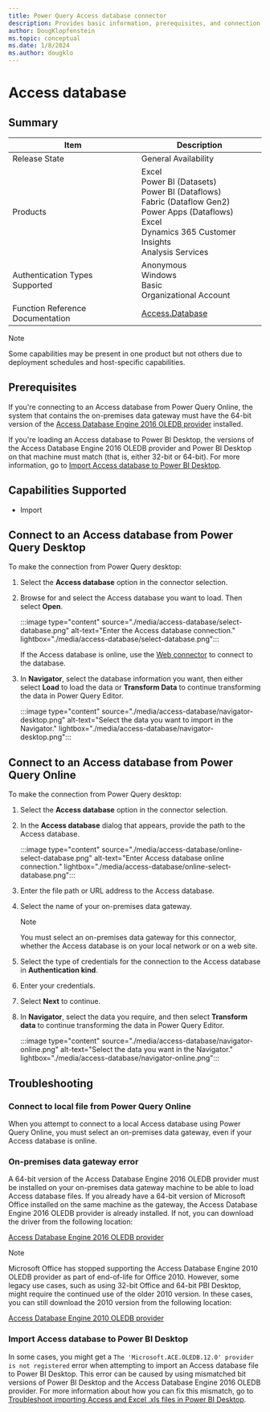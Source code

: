 ```yaml
---
title: Power Query Access database connector
description: Provides basic information, prerequisites, and connection instructions, along with tips about using the on-premises data gateway and fixing mismatched bit versions.
author: DougKlopfenstein
ms.topic: conceptual
ms.date: 1/8/2024
ms.author: dougklo
---
```


# Access database

## Summary

| Item | Description |
| ---- | ----------- |
| Release State | General Availability |
| Products | Excel<br/>Power BI (Datasets)<br/>Power BI (Dataflows)<br/>Fabric (Dataflow Gen2)<br/>Power Apps (Dataflows)<br/>Excel<br/>Dynamics 365 Customer Insights<br/>Analysis Services |
| Authentication Types Supported | Anonymous<br/>Windows<br/>Basic<br/>Organizational Account |
| Function Reference Documentation | [Access.Database](/powerquery-m/access-database) |

> [!NOTE]
> Some capabilities may be present in one product but not others due to deployment schedules and host-specific capabilities.

## Prerequisites

If you're connecting to an Access database from Power Query Online, the system that contains the on-premises data gateway must have the 64-bit version of the [Access Database Engine 2016 OLEDB provider](https://www.microsoft.com/download/details.aspx?id=54920) installed.

If you're loading an Access database to Power BI Desktop, the versions of the Access Database Engine 2016 OLEDB provider and Power BI Desktop on that machine must match (that is, either 32-bit or 64-bit). For more information, go to [Import Access database to Power BI Desktop](#import-access-database-to-power-bi-desktop).

## Capabilities Supported

* Import

## Connect to an Access database from Power Query Desktop

To make the connection from Power Query desktop:

1. Select the **Access database** option in the connector selection.

2. Browse for and select the Access database you want to load. Then select **Open**.

   :::image type="content" source="./media/access-database/select-database.png" alt-text="Enter the Access database connection." lightbox="./media/access-database/select-database.png":::

   If the Access database is online, use the [Web connector](./web/web.md) to connect to the database.

3. In **Navigator**, select the database information you want, then either select **Load** to load the data or **Transform Data** to continue transforming the data in Power Query Editor.

   :::image type="content" source="./media/access-database/navigator-desktop.png" alt-text="Select the data you want to import in the Navigator." lightbox="./media/access-database/navigator-desktop.png":::

## Connect to an Access database from Power Query Online

To make the connection from Power Query desktop:

1. Select the **Access database** option in the connector selection.

2. In the **Access database** dialog that appears, provide the path to the Access database.

   :::image type="content" source="./media/access-database/online-select-database.png" alt-text="Enter Access database online connection." lightbox="./media/access-database/online-select-database.png":::

3. Enter the file path or URL address to the Access database.

4. Select the name of your on-premises data gateway.

      > [!NOTE]
      > You must select an on-premises data gateway for this connector, whether the Access database is on your local network or on a web site.

5. Select the type of credentials for the connection to the Access database in **Authentication kind**.

6. Enter your credentials.

7. Select **Next** to continue.

8. In **Navigator**, select the data you require, and then select **Transform data** to continue transforming the data in Power Query Editor.

   :::image type="content" source="./media/access-database/navigator-online.png" alt-text="Select the data you want in the Navigator." lightbox="./media/access-database/navigator-online.png":::

## Troubleshooting

### Connect to local file from Power Query Online

When you attempt to connect to a local Access database using Power Query Online, you must select an on-premises data gateway, even if your Access database is online.

### On-premises data gateway error

A 64-bit version of the Access Database Engine 2016 OLEDB provider must be installed on your on-premises data gateway machine to be able to load Access database files. If you already have a 64-bit version of Microsoft Office installed on the same machine as the gateway, the Access Database Engine 2016 OLEDB provider is already installed. If not, you can download the driver from the following location:

[Access Database Engine 2016 OLEDB provider](https://www.microsoft.com/download/details.aspx?id=54920)

> [!NOTE]
>Microsoft Office has stopped supporting the Access Database Engine 2010 OLEDB provider as part of end-of-life for Office 2010. However, some legacy use cases, such as using 32-bit Office and 64-bit PBI Desktop, might require the continued use of the older 2010 version. In these cases, you can still download the 2010 version from the following location:
>
>[Access Database Engine 2010 OLEDB provider](https://www.microsoft.com/download/details.aspx?id=13255)

### Import Access database to Power BI Desktop

In some cases, you might get a `The 'Microsoft.ACE.OLEDB.12.0' provider is not registered` error when attempting to import an Access database file to Power BI Desktop. This error can be caused by using mismatched bit versions of Power BI Desktop and the Access Database Engine 2016 OLEDB provider. For more information about how you can fix this mismatch, go to [Troubleshoot importing Access and Excel .xls files in Power BI Desktop](/power-bi/connect-data/desktop-access-database-errors).
